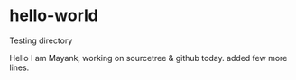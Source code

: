 # hello-world
Testing directory

Hello I am Mayank, working on sourcetree & github today.
added few more lines.
